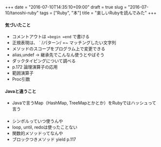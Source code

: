 +++
date = "2016-07-10T14:35:10+09:00"
draft = true
slug = "2016-07-10/tanoshi-ruby"
tags = ["Ruby", "本"]
title = "楽しいRubyを読んでみた"
+++

#### 気づいたこと

* コメントアウトは ` =begin =end ` で書ける
* 正規表現は、 ` /パターン/ =~ マッチングしたい文字列
* メソッドのスコープをプログラム上で変更できる
* alias,undef -> 継承先でこんなん使うとやばそう
* ダックタイピングについて調べる
* p.172 論理演算子の応用
* 範囲演算子
* Proc引数


#### Javaと違うこと

* Javaで言うMap（HashMap, TreeMapとかとか）をRubyではハッシュって言う


####

* シンボルっていつ使うんや
* loop, until, redoは使ったことない
* 関数的メソッドってなんや
* ブロックつきメソッド yield p.117
